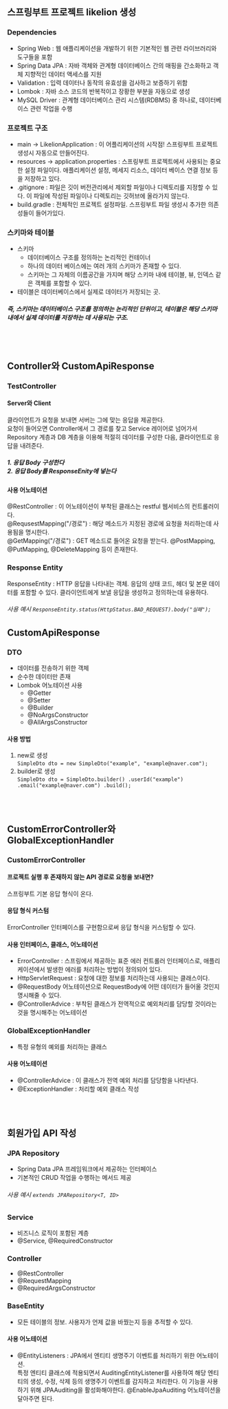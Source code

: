 ## 스프링부트 프로젝트 likelion 생성
### Dependencies
- Spring Web : 웹 애플리케이션을 개발하기 위한 기본적인 웹 관련 라이브러리와 도구들을 포함
- Spring Data JPA : 자바 객체와 관계형 데이터베이스 간의 매핑을 간소화하고 객체 지향적인 데이터 액세스를 지원
- Validation : 입력 데이터나 동작의 유효성을 검사하고 보증하기 위함
- Lombok : 자바 소스 코드의 반복적이고 장황한 부분을 자동으로 생성
- MySQL Driver : 관계형 데이터베이스 관리 시스템(RDBMS) 중 하나로, 데이터베이스 관련 작업을 수행

### 프로젝트 구조
- main -> LikelionApplication : 이 어플리케이션의 시작점! 스프링부트 프로젝트 생성시 자동으로 만들어진다.
- resources -> application.properties : 스프링부트 프로젝트에서 사용되는 중요한 설정 파일이다. 애플리케이션 설정, 메세지 리소스, 데이터 베이스 연결 정보 등을 저장하고 있다.
- .gitignore : 파일은 깃이 버전관리에서 제외할 파일이나 디렉토리를 지정할 수 있다. 이 파일에 작성된 파일이나 디렉토리는 깃허브에 올라가지 않는다.
- build.gradle : 전체적인 프로젝트 설정파일. 스프링부트 파일 생성시 추가한 의존성들이 들어가있다.

### 스키마와 테이블
- 스키마 
  - 데이터베이스 구조를 정의하는 논리적인 컨테이너
  - 하나의 데이터 베이스에는 여러 개의 스키마가 존재할 수 있다.
  - 스키마는 그 자체의 이름공간을 가지며 해당 스키마 내에 테이블, 뷰, 인덱스 같은 객체를 포함할 수 있다.
- 테이블은 데이터베이스에서 실제로 데이터가 저장되는 곳. 
##### 즉, 스키마는 데이터베이스 구조를 정의하는 논리적인 단위이고, 테이블은 해당 스키마 내에서 실제 데이터를 저장하는 데 사용되는 구조.

<br><br>

## Controller와 CustomApiResponse
### TestController
#### Server와 Client
클라이언트가 요청을 보내면 서버는 그에 맞는 응답을 제공한다. <br>
요청이 들어오면 Controller에서 그 경로를 찾고 Service 레이어로 넘어가서 Repository 계층과 DB 계층을 이용해 적절히 데이터를 구성한 다음, 클라이언트로 응답을 내려준다.

##### 1. 응답 Body 구성한다 <br> 2. 응답 Body를 ResponseEnity에 넣는다

#### 사용 어노테이션
@RestController : 이 어노테이션이 부착된 클래스는 restful 웹서비스의 컨트롤러이다. <br>
@RequsestMapping("/경로") : 해당 메소드가 지정된 경로에 요청을 처리하는데 사용됨을 명시한다. <br>
@GetMapping("/경로") : GET 메소드로 들어온 요청을 받는다. @PostMapping, @PutMapping, @DeleteMapping 등이 존재한다. <br>

### Response Entity
ResponseEntity : HTTP 응답을 나타내는 객체. 응답의 상태 코드, 헤더 및 본문 데이터를 포함할 수 있다. 클라이언트에게 보낼 응답을 생성하고 정의하는데 유용하다. <br>
###### 사용 예시 `ResponseEntity.status(HttpStatus.BAD_REQUEST).body("실패");`

## CustomApiResponse
### DTO
- 데이터를 전송하기 위한 객체
- 순수한 데이터만 존재
- Lombok 어노테이션 사용
  - @Getter
  - @Setter
  - @Builder
  - @NoArgsConstructor
  - @AllArgsConstructor
    
#### 사용 방법
1. new로 생성 <br>
  `SimpleDto dto = new SimpleDto("example", "example@naver.com");`
2. builder로 생성<br>
  `SimpleDto dto = SimpleDto.builder()
                .userId("example")
                .email("example@naver.com")
                .build();`
   
<br><br>

## CustomErrorController와 GlobalExceptionHandler
### CustomErrorController
#### 프로젝트 실행 후 존재하지 않는 API 경로로 요청을 보내면? 
스프링부트 기본 응답 형식이 온다. 

#### 응답 형식 커스텀
ErrorController 인터페이스를 구현함으로써 응답 형식을 커스텀할 수 있다. <br>

#### 사용 인터페이스, 클래스, 어노테이션
- ErrorController : 스프링에서 제공하는 표준 에러 컨트롤러 인터페이스로, 애플리케이션에서 발생한 에러를 처리하는 방법이 정의되어 있다.
- HttpServletRequest : 요청에 대한 정보를 처리하는데 사용되는 클래스이다.
- @RequestBody 어노테이션으로 RequestBody에 어떤 데이터가 들어올 것인지 명시해줄 수 있다.
- @ControllerAdvice : 부착된 클래스가 전역적으로 예외처리를 담당할 것이라는 것을 명시해주는 어노테이션

### GlobalExceptionHandler
- 특정 유형의 예외를 처리하는 클래스
#### 사용 어노테이션
- @ControllerAdvice : 이 클래스가 전역 예외 처리를 담당함을 나타낸다.
- @ExceptionHandler : 처리할 예외 클래스 작성

<br><br>

## 회원가입 API 작성
### JPA Repository
- Spring Data JPA 프레임워크에서 제공하는 인터페이스
- 기본적인 CRUD 작업을 수행하는 메서드 제공
###### 사용 예시 `extends JPARepository<T, ID>`

### Service
- 비즈니스 로직이 포함된 계층
- @Service, @RequiredConstructor

### Controller
- @RestController
- @RequestMapping
- @RequiredArgsConstructor

### BaseEntity
- 모든 테이블의 정보. 사용자가 언제 값을 바꿨는지 등을 추적할 수 있다.
#### 사용 어노테이션
- @EntityListeners : JPA에서 엔티티 생명주기 이벤트를 처리하기 위한 어노테이션. <br>
특정 엔티티 클래스에 적용되면서 AuditingEntityListener를 사용하여 해당 엔티티의 생성, 수정, 삭제 등의 생명주기 이벤트를 감지하고 처리한다. 이 기능을 사용하기 위해 JPAAuditing을 활성화해야한다. @EnableJpaAuditing 어노테이션을 달아주면 된다.



